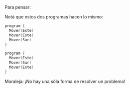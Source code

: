Para pensar:

Notá que estos dos programas hacen lo mismo:

```c
program {
  Mover(Este)
  Mover(Este)
  Mover(Sur)
}
```

```c
program {
  Mover(Este)
  Mover(Sur)
  Mover(Este)
}
```

Moraleja: ¡No hay una sóla forma de resolver un problema!